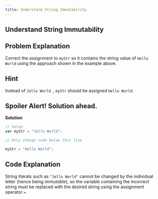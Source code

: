 ```yaml
---
title: Understand String Immutability
---
```

## Understand String Immutability

## Problem Explanation
Correct the assignment to ```myStr``` so it contains the string value of ```Hello World``` using the approach shown in the example above.

## Hint
Instead of  ```Jello World ```, ```myStr``` should be assigned ```Hello World```.


## Spoiler Alert! Solution ahead.
**Solution**
```javascript
// Setup
var myStr = "Jello World";

// Only change code below this line

myStr = "Hello World";
```

## Code Explanation
String literals such as ```"Jello World"``` cannot be changed by the individual letter (hence being *immutable*), so the variable containing the incorrect string must be replaced with the desired string using the assignment operator ```=```
